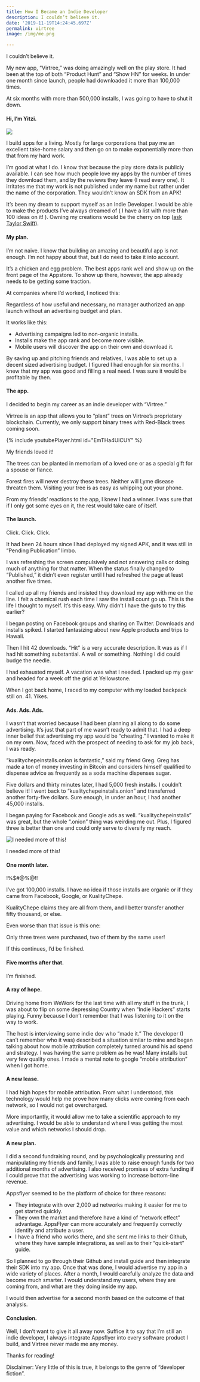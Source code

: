 ```yaml
---
title: How I Became an Indie Developer
description: I couldn’t believe it.
date: '2019-11-19T14:24:45.697Z'
permalink: virtree
image: /img/me.png

---
```


I couldn’t believe it.

My new app, “Virtree,” was doing amazingly well on the play store. It had been at the top of both “Product Hunt” and “Show HN” for weeks. In under one month since launch, people had downloaded it more than 100,000 times.

At six months with more than 500,000 installs, I was going to have to shut it down.

#### Hi, I’m Yitzi.

![]({{site.baseurl}}/img/me.png)

I build apps for a living. Mostly for large corporations that pay me an excellent take-home salary and then go on to make exponentially more than that from my hard work.

I’m good at what I do. I know that because the play store data is publicly available. I can see how much people love my apps by the number of times they download them, and by the reviews they leave (I read every one). It irritates me that my work is not published under my name but rather under the name of the corporation. They wouldn’t know an SDK from an APK!

It’s been my dream to support myself as an Indie Developer. I would be able to make the products I’ve always dreamed of ( I have a list with more than 100 ideas on it! ). Owning my creations would be the cherry on top ([ask Taylor Swift](https://twitter.com/taylorswift13/status/1195123215657508867)).

#### My plan.

I’m not naive. I know that building an amazing and beautiful app is not enough. I’m not happy about that, but I do need to take it into account.

It’s a chicken and egg problem. The best apps rank well and show up on the front page of the Appstore. To show up there, however, the app already needs to be getting some traction.

At companies where I’d worked, I noticed this:

Regardless of how useful and necessary, no manager authorized an app launch without an advertising budget and plan.

It works like this:

*   Advertising campaigns led to non-organic installs.
*   Installs make the app rank and become more visible.
*   Mobile users will discover the app on their own and download it.

By saving up and pitching friends and relatives, I was able to set up a decent sized advertising budget. I figured I had enough for six months. I knew that my app was good and filling a real need. I was sure it would be profitable by then.

#### The app.

I decided to begin my career as an indie developer with “Virtree.”

Virtree is an app that allows you to “plant” trees on Virtree’s proprietary blockchain. Currently, we only support binary trees with Red-Black trees coming soon.

{% include youtubePlayer.html id="EmTHa4UlCUY" %}

My friends loved it!

The trees can be planted in memoriam of a loved one or as a special gift for a spouse or fiance.

Forest fires will never destroy these trees. Neither will Lyme disease threaten them. Visiting your tree is as easy as whipping out your phone.

From my friends’ reactions to the app, I knew I had a winner. I was sure that if I only got some eyes on it, the rest would take care of itself.

#### The launch.

Click. Click. Click.

It had been 24 hours since I had deployed my signed APK, and it was still in “Pending Publication” limbo.

I was refreshing the screen compulsively and not answering calls or doing much of anything for that matter. When the status finally changed to “Published,” it didn’t even register until I had refreshed the page at least another five times.

I called up all my friends and insisted they download my app with me on the line. I felt a chemical rush each time I saw the install count go up. This is the life I thought to myself. It’s this easy. Why didn’t I have the guts to try this earlier?

I began posting on Facebook groups and sharing on Twitter. Downloads and installs spiked. I started fantasizing about new Apple products and trips to Hawaii.

Then I hit 42 downloads. “Hit” is a very accurate description. It was as if I had hit something substantial. A wall or something. Nothing I did could budge the needle.

I had exhausted myself. A vacation was what I needed. I packed up my gear and headed for a week off the grid at Yellowstone.

When I got back home, I raced to my computer with my loaded backpack still on. 41. Yikes.

#### Ads. Ads. Ads.

I wasn’t that worried because I had been planning all along to do some advertising. It’s just that part of me wasn’t ready to admit that. I had a deep inner belief that advertising my app would be “cheating.” I wanted to make it on my own. Now, faced with the prospect of needing to ask for my job back, I was ready.

“kualitychepeinstalls.onion is fantastic,” said my friend Greg. Greg has made a ton of money investing in Bitcoin and considers himself qualified to dispense advice as frequently as a soda machine dispenses sugar.

Five dollars and thirty minutes later, I had 5,000 fresh installs. I couldn’t believe it! I went back to “kualitychepeinstalls.onion” and transferred another forty-five dollars. Sure enough, in under an hour, I had another 45,000 installs.

I began paying for Facebook and Google ads as well. “kualitychepeinstalls” was great, but the whole “.onion” thing was weirding me out. Plus, I figured three is better than one and could only serve to diversify my reach.

![I needed more of this!]({{site.baseurl}}/img/virtree-screenshot.png)

I needed more of this!

#### One month later.

!%$#@%@!!

I’ve got 100,000 installs. I have no idea if those installs are organic or if they came from Facebook, Google, or KualityChepe.

KualityChepe claims they are all from them, and I better transfer another fifty thousand, or else.

Even worse than that issue is this one:

Only three trees were purchased, two of them by the same user!

If this continues, I’d be finished.

#### Five months after that.

I’m finished.

#### A ray of hope.

Driving home from WeWork for the last time with all my stuff in the trunk, I was about to flip on some depressing Country when “Indie Hackers” starts playing. Funny because I don’t remember that I was listening to it on the way to work.

The host is interviewing some indie dev who “made it.” The developer (I can’t remember who it was) described a situation similar to mine and began talking about how mobile attribution completely turned around his ad spend and strategy. I was having the same problem as he was! Many installs but very few quality ones. I made a mental note to google “mobile attribution” when I got home.

#### A new lease.

I had high hopes for mobile attribution. From what I understood, this technology would help me prove how many clicks were coming from each network, so I would not get overcharged.

More importantly, it would allow me to take a scientific approach to my advertising. I would be able to understand where I was getting the most value and which networks I should drop.

#### A new plan.

I did a second fundraising round, and by psychologically pressuring and manipulating my friends and family, I was able to raise enough funds for two additional months of advertising. I also received promises of extra funding if I could prove that the advertising was working to increase bottom-line revenue.

Appsflyer seemed to be the platform of choice for three reasons:

*   They integrate with over 2,000 ad networks making it easier for me to get started quickly.
*   They own the market and therefore have a kind of “network effect” advantage. AppsFlyer can more accurately and frequently correctly identify and attribute a user.
*   I have a friend who works there, and she sent me links to their Github, where they have sample integrations, as well as to their “quick-start” guide.

So I planned to go through their Github and install guide and then integrate their SDK into my app. Once that was done, I would advertise my app in a wide variety of places. After a month, I would carefully analyze the data and become much smarter. I would understand my users, where they are coming from, and what are they doing inside my app.

I would then advertise for a second month based on the outcome of that analysis.

#### Conclusion.

Well, I don’t want to give it all away now. Suffice it to say that I’m still an indie developer, I always integrate Appsflyer into every software product I build, and Virtree never made me any money.

Thanks for reading!

Disclaimer: Very little of this is true, it belongs to the genre of “developer fiction”.
<!--stackedit_data:
eyJoaXN0b3J5IjpbMjAxMDI2MDY5NiwtMTQxMDg2MDAzMyw3Mj
g1NjY2ODEsLTE4MzY0NDY4MjMsLTIwODg3NDY2MTJdfQ==
-->
